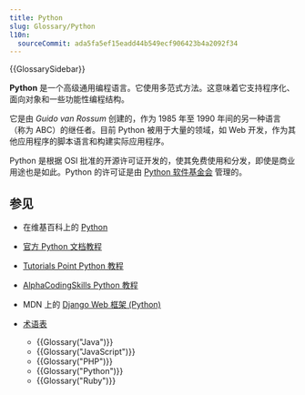 ```yaml
---
title: Python
slug: Glossary/Python
l10n:
  sourceCommit: ada5fa5ef15eadd44b549ecf906423b4a2092f34
---
```


{{GlossarySidebar}}

**Python** 是一个高级通用编程语言。它使用多范式方法。这意味着它支持程序化、面向对象和一些功能性编程结构。

它是由 _Guido van Rossum_ 创建的，作为 1985 年至 1990 年间的另一种语言（称为 ABC）的继任者。目前 Python 被用于大量的领域，如 Web 开发，作为其他应用程序的脚本语言和构建实际应用程序。

Python 是根据 OSI 批准的开源许可证开发的，使其免费使用和分发，即使是商业用途也是如此。Python 的许可证是由 [Python 软件基金会](https://www.python.org/psf) 管理的。

## 参见

- 在维基百科上的 [Python](https://zh.wikipedia.org/wiki/Python)
- [官方 Python 文档教程](https://docs.python.org/3/tutorial/index.html)
- [Tutorials Point Python 教程](https://www.tutorialspoint.com/python/index.htm)
- [AlphaCodingSkills Python 教程](https://www.alphacodingskills.com/python/python-tutorial.php)
- MDN 上的 [Django Web 框架 (Python)](/zh-CN/docs/Learn/Server-side/Django)
- [术语表](/zh-CN/docs/Glossary)

  - {{Glossary("Java")}}
  - {{Glossary("JavaScript")}}
  - {{Glossary("PHP")}}
  - {{Glossary("Python")}}
  - {{Glossary("Ruby")}}
